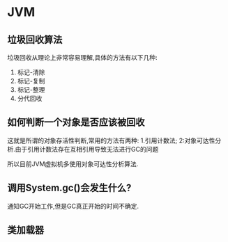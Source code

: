 # JVM
## 垃圾回收算法

垃圾回收从理论上非常容易理解,具体的方法有以下几种:
1. 标记-清除
2. 标记-复制
3. 标记-整理
4. 分代回收

## 如何判断一个对象是否应该被回收

这就是所谓的对象存活性判断,常用的方法有两种:
1.引用计数法;
2:对象可达性分析.由于引用计数法存在互相引用导致无法进行GC的问题

所以目前JVM虚拟机多使用对象可达性分析算法.

## 调用System.gc()会发生什么?

通知GC开始工作,但是GC真正开始的时间不确定.


## 类加载器
